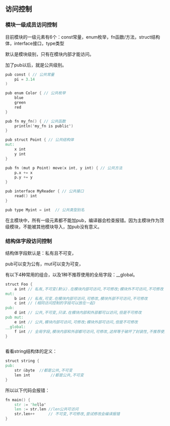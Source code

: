 ## 访问控制

### 模块一级成员访问控制

目前模块的一级元素有6个：const常量，enum枚举，fn函数/方法，struct结构体，interface接口，type类型

默认是模块级别，只有在模块内部才能访问。

加了pub以后，就是公共级别。

```v
pub const ( // 公共常量
	pi = 3.14
)

pub enum Color { // 公共枚举
	blue
	green
	red
}

pub fn my_fn() { // 公共函数
	println('my_fn is public')
}

pub struct Point { // 公共结构体
mut:
	x int
	y int
}

pub fn (mut p Point) move(x int, y int) { // 公共方法
	p.x += x
	p.y += y
}

pub interface MyReader { // 公共接口
	read() int
}

pub type Myint = int  // 公共类型别名


```

在主模块中，所有一级元素都不能加pub，编译器会检查报错。因为主模块作为顶级模块，不能被其他模块导入，加pub没有意义。

### 结构体字段访问控制

结构体字段默认是：私有且不可变，

pub可以变为公有，mut可以变为可变，

有以下4种常用的组合，以及1种不推荐使用的全局字段：__global。

```v
struct Foo {
	a int // 私有,不可变(默认).在模块内部可访问,不可修改;模块外不可访问,不可修改
mut:
	b int // 私有,可变.在模块内部可访问,可修改,模块外部不可访问,不可修改
	c int // (相同访问控制的字段可以放在一起)
pub:
	d int // 公共,不可变,只读.在模块内部和外部都可以访问,但是不可修改
pub mut:
	e int // 公共,模块内部可访问,可修改;模块外部可访问,但是不可修改
__global:
	f int // 全局字段,模块内部和外部都可访问,可修改,这样等于破坏了封装性,不推荐使用
}
          
```

看看string结构体的定义：

```v
struct string {
pub:
	str &byte  //都是公共,不可变
	len int 		//都是公共,不可变
}
```

所以以下代码会报错：

```v
fn main() {
	str := 'hello'
	len := str.len //len公共可访问
	str.len++      // 不可变,不可修改,尝试修改会编译报错
}
```
